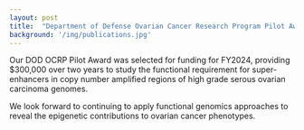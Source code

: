 ```yaml
---
layout: post
title:  "Department of Defense Ovarian Cancer Research Program Pilot Award selected for funding"
background: '/img/publications.jpg'
---
```


Our DOD OCRP Pilot Award was selected for funding for FY2024, providing $300,000 over two years to study the functional requirement for super-enhancers in copy number amplified regions of high grade serous ovarian carcinoma genomes.

We look forward to continuing to apply functional genomics approaches to reveal the epigenetic contributions to ovarian cancer phenotypes.